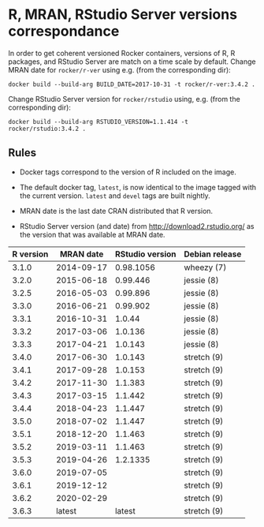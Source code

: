 # R, MRAN, RStudio Server versions correspondance

In order to get coherent versioned Rocker containers, versions of R, R packages,
and RStudio Server are match on a time scale by default. Change MRAN date for
`rocker/r-ver` using e.g. (from the corresponding dir):

```
docker build --build-arg BUILD_DATE=2017-10-31 -t rocker/r-ver:3.4.2 .
```

Change RStudio Server version for `rocker/rstudio` using, e.g. (from the
corresponding dir):

```
docker build --build-arg RSTUDIO_VERSION=1.1.414 -t rocker/rstudio:3.4.2 .
```


## Rules

- Docker tags correspond to the version of R included on the image.

- The default docker tag, `latest`, is now identical to the image tagged with
  the current version.  `latest` and `devel` tags are built nightly.

- MRAN date is the last date CRAN distributed that R version.

- RStudio Server version (and date) from http://download2.rstudio.org/ as the
  version that was available at MRAN date.

<!-- (tags may not always be available)
- Docker tags specifying only the minor (`3.4`) or major version (`3`) are also
  available. Requesting a minor version `3.4` will automatically correspond to
  the highest available patch number (`3.4.4`).   
-->

|R version | MRAN date  | RStudio version | Debian release |
|----------|------------|-----------------|----------------|
| 3.1.0    | 2014-09-17 | 0.98.1056       | wheezy  (7)    |
| 3.2.0    | 2015-06-18 | 0.99.446        | jessie  (8)    |
| 3.2.5    | 2016-05-03 | 0.99.896        | jessie  (8)    |
| 3.3.0    | 2016-06-21 | 0.99.902        | jessie  (8)    |
| 3.3.1    | 2016-10-31 | 1.0.44          | jessie  (8)    |
| 3.3.2    | 2017-03-06 | 1.0.136         | jessie  (8)    |
| 3.3.3    | 2017-04-21 | 1.0.143         | jessie  (8)    |
| 3.4.0    | 2017-06-30 | 1.0.143         | stretch (9)    |
| 3.4.1    | 2017-09-28 | 1.0.153         | stretch (9)    |
| 3.4.2    | 2017-11-30 | 1.1.383         | stretch (9)    |
| 3.4.3    | 2017-03-15 | 1.1.442         | stretch (9)    |
| 3.4.4    | 2018-04-23 | 1.1.447         | stretch (9)    |
| 3.5.0    | 2018-07-02 | 1.1.447         | stretch (9)    |
| 3.5.1    | 2018-12-20 | 1.1.463         | stretch (9)    |
| 3.5.2    | 2019-03-11 | 1.1.463         | stretch (9)    |
| 3.5.3    | 2019-04-26 | 1.2.1335        | stretch (9)    |
| 3.6.0    | 2019-07-05 |           | stretch (9)    |
| 3.6.1    | 2019-12-12 |           | stretch (9)    |
| 3.6.2    | 2020-02-29 |           | stretch (9)    |
| 3.6.3    | latest     | latest          | stretch (9)    |



